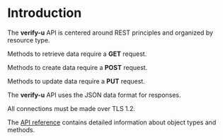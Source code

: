 # Introduction

The **verify-u** API is centered around REST principles and organized by resource type.

Methods to retrieve data require a **GET** request.

Methods to create data require a **POST** request.

Methods to update data require a **PUT** request.

The **verify-u** API uses the JSON data format for responses.

All connections must be made over TLS 1.2.

The [API reference](api-reference) contains detailed information about object types and methods.
